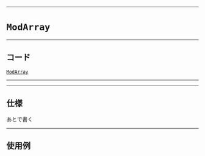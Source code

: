 _____

# `ModArray`

_____

## コード

[`ModArray`](https://github.com/titanium-22/Library_py/blob/main/Math/ModArray.py)

_____


_____

## 仕様

あとで書く

_____

## 使用例

```python
```

